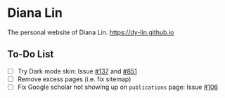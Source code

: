 # Diana Lin

The personal website of Diana Lin. https://dy-lin.github.io

## To-Do List

- [ ] Try Dark mode skin: Issue [#137](https://github.com/academicpages/academicpages.github.io/issues/137) and [#851](https://github.com/academicpages/academicpages.github.io/issues/851)
- [ ] Remove excess pages (i.e. fix sitemap)
- [ ] Fix Google scholar not showing up on `publications` page: Issue [#106](https://github.com/academicpages/academicpages.github.io/issues/106)
